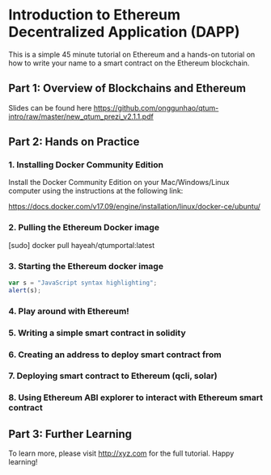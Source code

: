 # Introduction to Ethereum Decentralized Application (DAPP)

This is a simple 45 minute tutorial on Ethereum and a hands-on tutorial on how to write your name to a smart contract on the Ethereum blockchain.

## Part 1: Overview of Blockchains and Ethereum
Slides can be found here https://github.com/onggunhao/qtum-intro/raw/master/new_qtum_prezi_v2.1.1.pdf

## Part 2: Hands on Practice
### 1. Installing Docker Community Edition
Install the Docker Community Edition on your Mac/Windows/Linux computer using the instructions at the following link:

https://docs.docker.com/v17.09/engine/installation/linux/docker-ce/ubuntu/

### 2. Pulling the Ethereum Docker image
[sudo] docker pull hayeah/qtumportal:latest

### 3. Starting the Ethereum docker image

```javascript
var s = "JavaScript syntax highlighting";
alert(s);
```

### 4. Play around with Ethereum!

### 5. Writing a simple smart contract in solidity

### 6. Creating an address to deploy smart contract from

### 7. Deploying smart contract to Ethereum (qcli, solar)

### 8. Using Ethereum ABI explorer to interact with Ethereum smart contract

## Part 3: Further Learning
To learn more, please visit http://xyz.com for the full tutorial. Happy learning!
